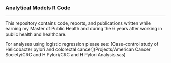 ### Analytical Models R Code
________________________

This repository contains code, reports, and publications written while earning my Master of Public Health and during the 6 years after working in public health and healthcare. 

For analyses using logistic regression please see:
[Case-control study of Helicobacter pylori and colorectal cancer](Projects/American Cancer Society/CRC and H Pylori/CRC and H Pylori Analysis.sas)